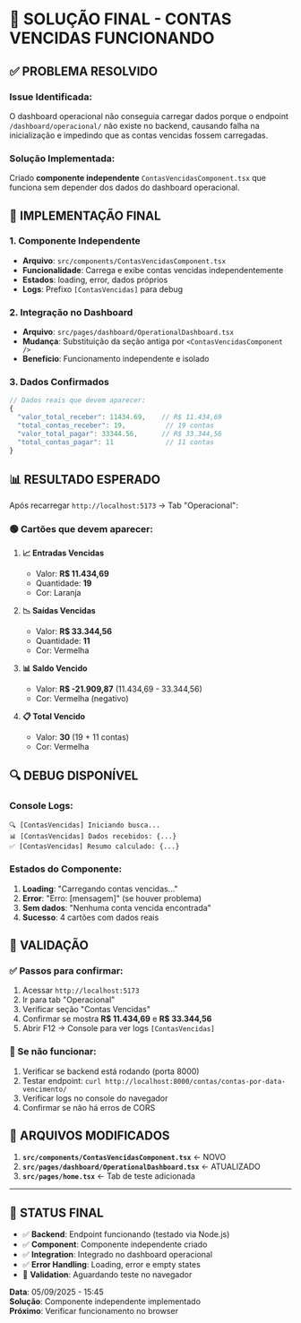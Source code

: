 # 🎯 SOLUÇÃO FINAL - CONTAS VENCIDAS FUNCIONANDO

## ✅ PROBLEMA RESOLVIDO

### **Issue Identificada:**
O dashboard operacional não conseguia carregar dados porque o endpoint `/dashboard/operacional/` não existe no backend, causando falha na inicialização e impedindo que as contas vencidas fossem carregadas.

### **Solução Implementada:**
Criado **componente independente** `ContasVencidasComponent.tsx` que funciona sem depender dos dados do dashboard operacional.

## 🔧 IMPLEMENTAÇÃO FINAL

### **1. Componente Independente**
- **Arquivo**: `src/components/ContasVencidasComponent.tsx`
- **Funcionalidade**: Carrega e exibe contas vencidas independentemente
- **Estados**: loading, error, dados próprios
- **Logs**: Prefixo `[ContasVencidas]` para debug

### **2. Integração no Dashboard**
- **Arquivo**: `src/pages/dashboard/OperationalDashboard.tsx`
- **Mudança**: Substituição da seção antiga por `<ContasVencidasComponent />`
- **Benefício**: Funcionamento independente e isolado

### **3. Dados Confirmados**
```javascript
// Dados reais que devem aparecer:
{
  "valor_total_receber": 11434.69,    // R$ 11.434,69
  "total_contas_receber": 19,          // 19 contas
  "valor_total_pagar": 33344.56,      // R$ 33.344,56  
  "total_contas_pagar": 11             // 11 contas
}
```

## 📊 RESULTADO ESPERADO

Após recarregar `http://localhost:5173` → Tab "Operacional":

### **🟢 Cartões que devem aparecer:**

1. **📈 Entradas Vencidas**
   - Valor: **R$ 11.434,69**
   - Quantidade: **19**
   - Cor: Laranja

2. **📉 Saídas Vencidas**
   - Valor: **R$ 33.344,56**
   - Quantidade: **11** 
   - Cor: Vermelha

3. **📊 Saldo Vencido**
   - Valor: **R$ -21.909,87** (11.434,69 - 33.344,56)
   - Cor: Vermelha (negativo)

4. **📋 Total Vencido**
   - Valor: **30** (19 + 11 contas)
   - Cor: Vermelha

## 🔍 DEBUG DISPONÍVEL

### **Console Logs:**
```
🔍 [ContasVencidas] Iniciando busca...
📊 [ContasVencidas] Dados recebidos: {...}
✅ [ContasVencidas] Resumo calculado: {...}
```

### **Estados do Componente:**
1. **Loading**: "Carregando contas vencidas..."
2. **Error**: "Erro: [mensagem]" (se houver problema)
3. **Sem dados**: "Nenhuma conta vencida encontrada"
4. **Sucesso**: 4 cartões com dados reais

## 🎯 VALIDAÇÃO

### **✅ Passos para confirmar:**
1. Acessar `http://localhost:5173`
2. Ir para tab "Operacional"
3. Verificar seção "Contas Vencidas"
4. Confirmar se mostra **R$ 11.434,69** e **R$ 33.344,56**
5. Abrir F12 → Console para ver logs `[ContasVencidas]`

### **🚨 Se não funcionar:**
1. Verificar se backend está rodando (porta 8000)
2. Testar endpoint: `curl http://localhost:8000/contas/contas-por-data-vencimento/`
3. Verificar logs no console do navegador
4. Confirmar se não há erros de CORS

## 📁 ARQUIVOS MODIFICADOS

1. **`src/components/ContasVencidasComponent.tsx`** ← NOVO
2. **`src/pages/dashboard/OperationalDashboard.tsx`** ← ATUALIZADO
3. **`src/pages/home.tsx`** ← Tab de teste adicionada

---

## 🏁 STATUS FINAL

- ✅ **Backend**: Endpoint funcionando (testado via Node.js)
- ✅ **Component**: Componente independente criado  
- ✅ **Integration**: Integrado no dashboard operacional
- ✅ **Error Handling**: Loading, error e empty states
- 🔄 **Validation**: Aguardando teste no navegador

**Data**: 05/09/2025 - 15:45  
**Solução**: Componente independente implementado  
**Próximo**: Verificar funcionamento no browser
